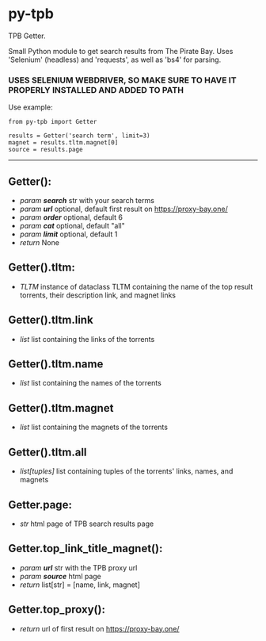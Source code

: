 # py-tpb
TPB Getter.

Small Python module to get search results from The Pirate Bay. Uses 'Selenium' (headless) and 'requests', as well as 'bs4' for parsing.

### **USES SELENIUM WEBDRIVER, SO MAKE SURE TO HAVE IT PROPERLY INSTALLED AND ADDED TO PATH**



Use example:
```
from py-tpb import Getter

results = Getter('search term', limit=3)
magnet = results.tltm.magnet[0]
source = results.page
```
---

## Getter():
- *param* ***search*** str with your search terms
- *param* ***url*** optional, default first result on https://proxy-bay.one/
- *param* ***order*** optional, default 6
- *param* ***cat*** optional, default "all"
- *param* ***limit*** optional, default 1
- *return* None

## Getter().tltm:
- *TLTM* instance of dataclass TLTM containing the name of the top result torrents, their description link, and magnet links

## Getter().tltm.link
- *list* list containing the links of the torrents

## Getter().tltm.name
- *list* list containing the names of the torrents

## Getter().tltm.magnet
- *list* list containing the magnets of the torrents

## Getter().tltm.all
- *list\[tuples]* list containing tuples of the torrents' links, names, and magnets

## Getter.page:
- *str* html page of TPB search results page

## Getter.top_link_title_magnet():
- *param* ***url*** str with the TPB proxy url
- *param* ***source*** html page
- *return* list\[str] = \[name, link, magnet]

## Getter.top_proxy():
- *return* url of first result on https://proxy-bay.one/
